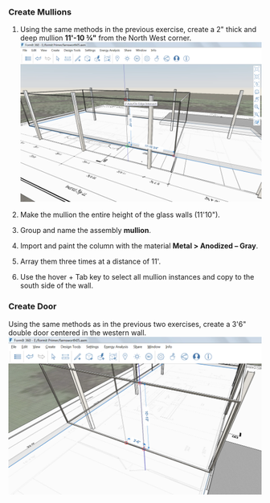 ### Create Mullions

1. Using the same methods in the previous exercise, create a 2" thick and deep mullion **11'-10 ¾"** from the North West corner. ![](./images/7657c4da-7a46-4b50-9458-d08286f9efa4.png)

2. Make the mullion the entire height of the glass walls (11'10").

3. Group and name the assembly **mullion**.

4. Import and paint the column with the material **Metal &gt; Anodized – Gray**.

5. Array them three times at a distance of 11'.

6. Use the hover + Tab key to select all mullion instances and copy to the south side of the wall.

### Create Door
Using the same methods as in the previous two exercises, create a 3'6" double door centered in the western wall. ![](./images/a4f7bb20-db89-4638-a3ad-4ae05c63d351.png)